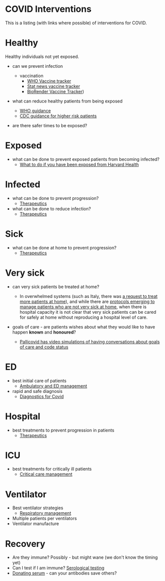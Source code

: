 # COVID Interventions

This is a listing (with links where possible) of interventions for COVID.

# Healthy

Healthy individuals not yet exposed.

* can we prevent infection
  * vaccination 
    * [WHO Vaccine tracker](https://www.who.int/immunization/research/vaccine_pipeline_tracker_spreadsheet/en/)
    * [Stat news vaccine tracker](https://www.statnews.com/feature/coronavirus/drugs-vaccines-tracker/)
    * [BioRender Vaccine Tracker](https://biorender.com/covid-vaccine-tracker))
 
* what can reduce healthy patients from being exposed 
  * [WHO guidance](https://www.who.int/emergencies/diseases/novel-coronavirus-2019/advice-for-public)
  * [CDC guidance for higher risk patients](https://www.cdc.gov/coronavirus/2019-ncov/need-extra-precautions/groups-at-higher-risk.html)

* are there safer times to be exposed?

# Exposed

* what can be done to prevent exposed patients from becoming infected? 
  * [What to do if you have been exposed from Harvard Health](https://www.health.harvard.edu/diseases-and-conditions/if-youve-been-exposed-to-the-coronavirus)

# Infected

* what can be done to prevent progression?
  * [Therapeutics](https://covidprotocols.org/protocols/therapeutics/)
* what can be done to reduce infection?
  * [Therapeutics](https://covidprotocols.org/protocols/therapeutics/)
  
# Sick

* what can be done at home to prevent progression?
  * [Therapeutics](https://covidprotocols.org/protocols/therapeutics/)

# Very sick

* can very sick patients be treated at home?
  * In overwhelmed systems (such as Italy, there was [a request to treat more patients at home](https://www.statnews.com/2020/03/21/coronavirus-plea-from-italy-treat-patients-at-home/)), and while there are [protocols emerging to manage patients who are not very sick at home](https://www.ncbi.nlm.nih.gov/pmc/articles/PMC7062433/), when there is hospital capacity it is not clear that very sick patients can be cared for safely at home without reproducing a hospital level of care. 

* goals of care - are patients wishes about what they would like to have happen **known** and **honoured**?
  * [Pallicovid has video simulations of having conversations about goals of care and code status](https://pallicovid.app/section/1554)

# ED

* best initial care of patients
  * [Ambulatory and ED management](https://covidprotocols.org/protocols/ambulatory-ed-and-floor-management/)
* rapid and safe diagnosis
  * [Diagnostics for Covid](https://covidprotocols.org/protocols/diagnostics/)

# Hospital

* best treatments to prevent progression in patients
  * [Therapeutics](https://covidprotocols.org/protocols/therapeutics/)

# ICU

* best treatments for critically ill patients
  * [Critical care management](https://covidprotocols.org/protocols/critical-care/)

# Ventilator

* Best ventilator strategies
  * [Respiratory management](https://covidprotocols.org/protocols/respiratory/#initial-mechanical-ventilation)
* Multiple patients per ventilators
* Ventilator manufacture

# Recovery

* Are they immune? Possibly - but might wane (we don't know the timing yet)
* Can I test if I am immune? [Serological testing](https://www.covidambulatory.org/index.php?title=Testing_and_Diagnosis#Serologic_testing)
* [Donating serum](https://www.covidambulatory.org/index.php?title=Care_of_the_COVID%2B_outpatient#Convalescent_plasma_donation) - can your antibodies save others?
